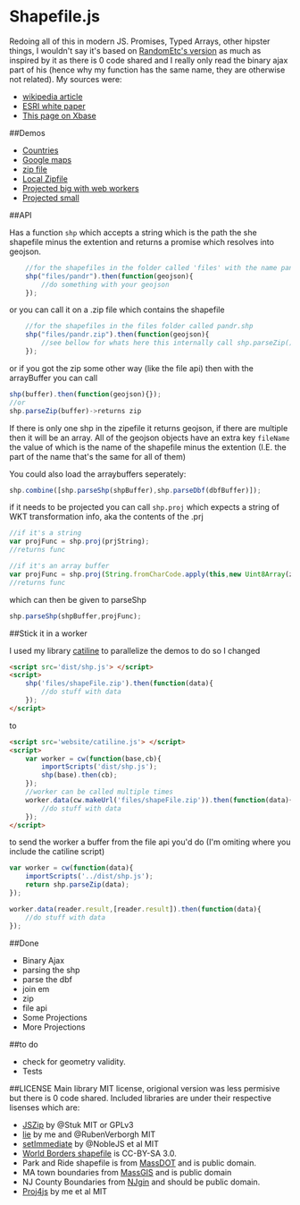# Shapefile.js

Redoing all of this in modern JS. Promises, Typed Arrays, other hipster things, I wouldn't say it's based on [RandomEtc's version](https://github.com/RandomEtc/shapefile-js) as much as inspired by it as there is 0 code shared and I really only read the binary ajax part of his (hence why my function has the same name, they are otherwise not related). My sources were:

- [wikipedia article](https://en.wikipedia.org/wiki/Shapefile)
- [ESRI white paper](http://www.esri.com/library/whitepapers/pdfs/shapefile.pdf)
- [This page on Xbase](http://www.clicketyclick.dk/databases/xbase/format/dbf.html)

##Demos

- [Countries](http://calvinmetcalf.github.io/shapefile-js)
- [Google maps](http://calvinmetcalf.github.io/shapefile-js/site/map.html)
- [zip file](http://calvinmetcalf.github.io/shapefile-js/site/zip.html)
- [Local Zipfile](http://calvinmetcalf.github.io/shapefile-js/localfile)
- [Projected big with web workers](http://calvinmetcalf.github.io/shapefile-js/site/proj.html)
- [Projected small](http://calvinmetcalf.github.io/shapefile-js/site/proj-small.html)

##API

Has a function `shp` which accepts a string which is the path the she shapefile minus the extention and returns a promise which resolves into geojson.

```javascript
	//for the shapefiles in the folder called 'files' with the name pandr.shp
	shp("files/pandr").then(function(geojson){
		//do something with your geojson
	});
```
or you can call it on a .zip file which contains the shapefile

```javascript
	//for the shapefiles in the files folder called pandr.shp
	shp("files/pandr.zip").then(function(geojson){
		//see bellow for whats here this internally call shp.parseZip()
	});
```

or if you got the zip some other way (like the file api) then with the arrayBuffer you can call

```javascript
shp(buffer).then(function(geojson){});
//or
shp.parseZip(buffer)->returns zip
```
If there is only one shp in the zipefile it returns geojson, if there are multiple then it will be an array.  All of the geojson objects have an extra key `fileName` the value of which is the 
name of the shapefile minus the extention (I.E. the part of the name that's the same for all of them)

You could also load the arraybuffers seperately:

```javascript
shp.combine([shp.parseShp(shpBuffer),shp.parseDbf(dbfBuffer)]);
```

if it needs to be projected you can call `shp.proj` which expects a string of WKT transformation info, aka the contents of the .prj

```javascript
//if it's a string
var projFunc = shp.proj(prjString);
//returns func

//if it's an array buffer
var projFunc = shp.proj(String.fromCharCode.apply(this,new Uint8Array(zip[key])));
//returns func
```

which can then be given to parseShp

```javascript
shp.parseShp(shpBuffer,projFunc);
```

##Stick it in a worker

I used my library [catiline](http://catilinejs.com/) to parallelize the demos to do so I changed

```html
<script src='dist/shp.js'> </script>
<script>
	shp('files/shapeFile.zip').then(function(data){
		//do stuff with data
	});
</script>
```

to 

```html
<script src='website/catiline.js'> </script>
<script>
	var worker = cw(function(base,cb){
		importScripts('dist/shp.js');
		shp(base).then(cb);
	});
	//worker can be called multiple times
	worker.data(cw.makeUrl('files/shapeFile.zip')).then(function(data){
		//do stuff with data
	});
</script>
```

to send the worker a buffer from the file api you'd do (I'm omiting where you include the catiline script)

```javascript
var worker = cw(function(data){
	importScripts('../dist/shp.js');
	return shp.parseZip(data);
});

worker.data(reader.result,[reader.result]).then(function(data){
	//do stuff with data
});
```

##Done

- Binary Ajax
- parsing the shp
- parse the dbf
- join em
- zip
- file api
- Some Projections
- More Projections

##to do

- check for geometry validity.
- Tests


##LICENSE
Main library MIT license, origional version was less permisive but there is 0 code shared. Included libraries are under their respective lisenses which are:
- [JSZip](https://github.com/Stuk/jszip/) by @Stuk MIT or GPLv3
- [lie](https://github.com/calvinmetcalf/lie) by me and @RubenVerborgh MIT 
- [setImmediate](https://github.com/NobleJS/setImmediate) by @NobleJS et al MIT
- [World Borders shapefile](http://thematicmapping.org/downloads/world_borders.php) is CC-BY-SA 3.0.
- Park and Ride shapefile is from [MassDOT](http://mass.gov/massdot) and is public domain.
- MA town boundaries from [MassGIS](http://www.mass.gov/anf/research-and-tech/it-serv-and-support/application-serv/office-of-geographic-information-massgis/) and is public domain
- NJ County Boundaries from [NJgin](https://njgin.state.nj.us/NJ_NJGINExplorer/index.jsp) and should be public domain.
- [Proj4js](https://github.com/proj4js/proj4js) by me et al MIT